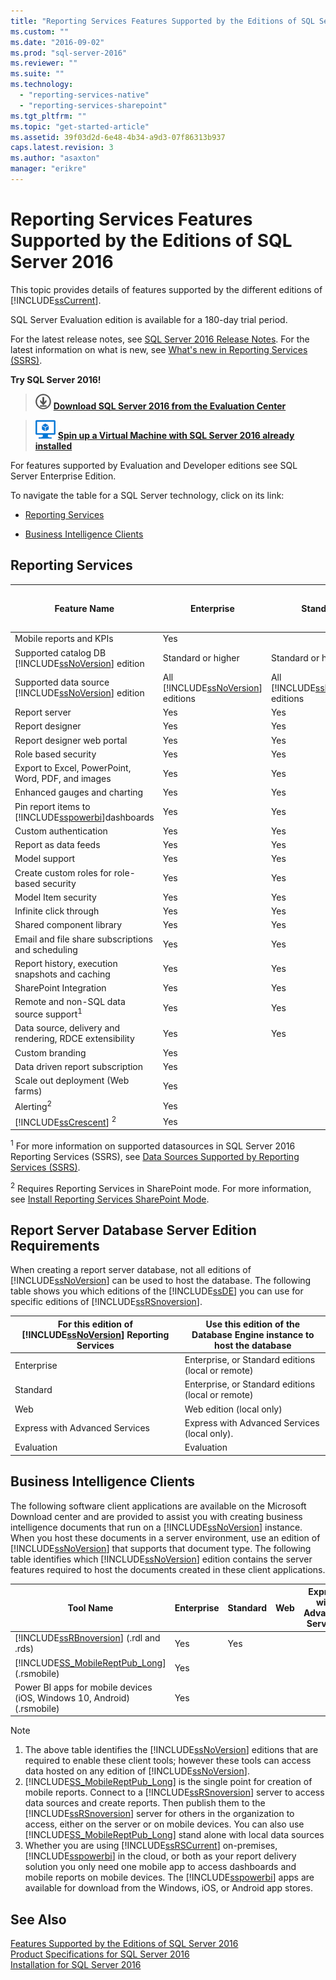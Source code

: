 ```yaml
---
title: "Reporting Services Features Supported by the Editions of SQL Server 2016 | Microsoft Docs"
ms.custom: ""
ms.date: "2016-09-02"
ms.prod: "sql-server-2016"
ms.reviewer: ""
ms.suite: ""
ms.technology: 
  - "reporting-services-native"
  - "reporting-services-sharepoint"
ms.tgt_pltfrm: ""
ms.topic: "get-started-article"
ms.assetid: 39f03d2d-6e48-4b34-a9d3-07f86313b937
caps.latest.revision: 3
ms.author: "asaxton"
manager: "erikre"
---
```

# Reporting Services Features Supported by the Editions of SQL Server 2016
This topic provides details of features supported by the different editions of [!INCLUDE[ssCurrent](../advanced-analytics/r-services/includes/sscurrent-md.md)].  
  
 SQL Server Evaluation edition is available for a 180-day trial period.  
  
 For the latest release notes, see [SQL Server 2016 Release Notes](../sql-server/sql-server-2016-release-notes.md). For the latest information on what is new, see [What's new in Reporting Services (SSRS)](What's%20New%20in%20Reporting%20Services%20\(SSRS\).md).
    
 **Try SQL Server 2016!**    
    
 > [![Download from Evaluation Center](../analysis-services/media/download.png)](https://www.microsoft.com/en-us/evalcenter/evaluate-sql-server-2016) **[Download SQL Server 2016  from the Evaluation Center](https://www.microsoft.com/en-us/evalcenter/evaluate-sql-server-2016)**    
    
> ![Azure Virtual Machine small](../analysis-services/media/azure-virtual-machine-small.png) **[Spin up a Virtual Machine with SQL Server 2016 already installed](https://azure.microsoft.com/en-us/marketplace/partners/microsoft/sqlserver2016rtmenterprisewindowsserver2012r2/?wt.mc_id=sqL16_vm)**    

For features supported by Evaluation and Developer editions see SQL Server Enterprise Edition.

To navigate the table for a SQL Server technology, click on its link:  

-   [Reporting Services](#SSRS)  
  
-   [Business Intelligence Clients](#BIC)  

##  <a name="SSRS"></a> Reporting Services  
  
|Feature Name|Enterprise|Standard|Web|Express with Advanced Services|Express with Tools|Express|Developer|  
|------------------|----------------|--------------|---------|------------------------------------|------------------------|-------------|---------------|  
|Mobile reports and KPIs|Yes||||||Yes|  
|Supported catalog DB [!INCLUDE[ssNoVersion](../advanced-analytics/r-services/includes/ssnoversion-md.md)] edition|Standard or higher|Standard or higher|Web|Express|||Standard or higher|  
|Supported data source [!INCLUDE[ssNoVersion](../advanced-analytics/r-services/includes/ssnoversion-md.md)] edition|All   [!INCLUDE[ssNoVersion](../advanced-analytics/r-services/includes/ssnoversion-md.md)] editions|All [!INCLUDE[ssNoVersion](../advanced-analytics/r-services/includes/ssnoversion-md.md)] editions|Web|Express|||All [!INCLUDE[ssNoVersion](../advanced-analytics/r-services/includes/ssnoversion-md.md)] editions|  
|Report server|Yes|Yes|Yes|Yes|||Yes|  
|Report designer|Yes|Yes|Yes|Yes|||Yes|  
|Report designer web portal|Yes|Yes|Yes|Yes|||Yes|  
|Role based security|Yes|Yes|Yes|Yes|||Yes|  
|Export to  Excel, PowerPoint, Word, PDF, and images|Yes|Yes|Yes|Yes|||Yes|  
|Enhanced gauges and charting|Yes|Yes|Yes|Yes|||Yes|  
|Pin report items to [!INCLUDE[sspowerbi](../reporting-services/includes/sspowerbi-md.md)]dashboards|Yes|Yes|Yes|Yes|||Yes|  
|Custom authentication|Yes|Yes|Yes|Yes|||Yes|  
|Report as data feeds|Yes|Yes|Yes|Yes|||Yes|  
|Model support|Yes|Yes|Yes||||Yes|  
|Create custom roles for role-based security|Yes|Yes|||||Yes|  
|Model Item security|Yes|Yes|||||Yes|  
|Infinite click through|Yes|Yes|||||Yes|  
|Shared component library|Yes|Yes|||||Yes|  
|Email and file share subscriptions and scheduling|Yes|Yes|||||Yes|  
|Report history, execution snapshots and caching|Yes|Yes|||||Yes|  
|SharePoint Integration|Yes|Yes|||||Yes|  
|Remote and non-SQL data source support<sup>1</sup>|Yes|Yes|||||Yes|  
|Data source, delivery and rendering, RDCE extensibility|Yes|Yes|||||Yes|  
|Custom branding|Yes||||||Yes|  
|Data driven report subscription|Yes||||||Yes|  
|Scale out deployment (Web farms)|Yes||||||Yes|  
|Alerting<sup>2</sup>|Yes||||||Yes|  
|[!INCLUDE[ssCrescent](../analysis-services/includes/sscrescent-md.md)] <sup>2</sup>|Yes||||||Yes|  
  
 <sup>1</sup> For more information on supported datasources in SQL Server 2016 Reporting Services (SSRS), see [Data Sources Supported by Reporting Services &#40;SSRS&#41;](../reporting-services/report-data/data-sources-supported-by-reporting-services-ssrs.md).  
  
 <sup>2</sup> Requires Reporting Services in SharePoint mode. For more information, see [Install Reporting Services SharePoint Mode](../reporting-services/install/windows/install-reporting-services-sharepoint-mode.md).  
  
## Report Server Database Server Edition Requirements  
 When creating a report server database, not all editions of [!INCLUDE[ssNoVersion](../advanced-analytics/r-services/includes/ssnoversion-md.md)] can be used to host the database. The following table shows you which editions of the [!INCLUDE[ssDE](../analysis-services/instances/install/windows/includes/ssde-md.md)] you can use for specific editions of [!INCLUDE[ssRSnoversion](../advanced-analytics/r-services/includes/ssrsnoversion-md.md)].  
  
|For this edition of [!INCLUDE[ssNoVersion](../advanced-analytics/r-services/includes/ssnoversion-md.md)] Reporting Services|Use this edition of the Database Engine instance to host the database|  
|----------------------------------------------------------------------|---------------------------------------------------------------------------|  
|Enterprise|Enterprise,  or Standard  editions (local or remote)|  
|Standard|Enterprise,  or Standard  editions (local or remote)|  
|Web|Web edition (local only)|  
|Express with Advanced Services|Express with Advanced Services (local only).|  
|Evaluation|Evaluation|  
  
##  <a name="BIC"></a> Business Intelligence Clients  
 The following software client applications are available on the Microsoft Download center and are provided to assist you with creating business intelligence documents that run on a [!INCLUDE[ssNoVersion](../advanced-analytics/r-services/includes/ssnoversion-md.md)] instance. When you host these documents in a server environment, use an edition of [!INCLUDE[ssNoVersion](../advanced-analytics/r-services/includes/ssnoversion-md.md)] that supports that document type. The following table identifies which [!INCLUDE[ssNoVersion](../advanced-analytics/r-services/includes/ssnoversion-md.md)] edition contains the server features required to host the documents created in these client applications.  
  
|Tool Name|Enterprise|Standard|Web|Express with Advanced Services|Express with Tools|Express|Developer|  
|---------------|----------------|--------------|---------|------------------------------------|------------------------|-------------|---------------|  
|[!INCLUDE[ssRBnoversion](../database-engine/availability-groups/windows/includes/ssrbnoversion-md.md)] (.rdl and .rds)|Yes|Yes|||||Yes|  
|[!INCLUDE[SS_MobileReptPub_Long](../reporting-services/includes/ss-mobilereptpub-long-md.md)] (.rsmobile)|Yes||||||Yes|  
|Power BI apps for mobile devices (iOS, Windows 10, Android) (.rsmobile)|Yes||||||Yes|  
  
> [!NOTE]  
> 1.  The above table identifies the [!INCLUDE[ssNoVersion](../advanced-analytics/r-services/includes/ssnoversion-md.md)] editions that are required to enable these client tools; however these tools can access data hosted on any edition of [!INCLUDE[ssNoVersion](../advanced-analytics/r-services/includes/ssnoversion-md.md)].  
> 2.  [!INCLUDE[SS_MobileReptPub_Long](../reporting-services/includes/ss-mobilereptpub-long-md.md)] is the single point for creation of mobile reports. Connect to  a [!INCLUDE[ssRSnoversion](../advanced-analytics/r-services/includes/ssrsnoversion-md.md)] server to access data sources and create reports. Then publish them to the [!INCLUDE[ssRSnoversion](../advanced-analytics/r-services/includes/ssrsnoversion-md.md)] server for others in the organization to access, either on the server or on mobile devices. You can also use [!INCLUDE[SS_MobileReptPub_Long](../reporting-services/includes/ss-mobilereptpub-long-md.md)] stand alone with local data sources  
> 3.  Whether you are using  [!INCLUDE[ssRSCurrent](../reporting-services/includes/ssrscurrent-md.md)] on-premises, [!INCLUDE[sspowerbi](../reporting-services/includes/sspowerbi-md.md)] in the cloud, or both as your report delivery solution you only need one mobile app to access dashboards and mobile reports on mobile devices. The [!INCLUDE[sspowerbi](../reporting-services/includes/sspowerbi-md.md)] apps are available for download from the Windows, iOS, or Android app stores.  

## See Also  
 [Features Supported by the Editions of SQL Server 2016](Features%20Supported%20by%20the%20Editions%20of%20SQL%20Server%202016.md)  
 [Product Specifications for SQL Server 2016](http://msdn.microsoft.com/library/6445fd53-6844-4170-a86b-7fe76a9f64cb)   
 [Installation for SQL Server 2016](../database-engine/install/windows/installation-for-sql-server-2016.md) 